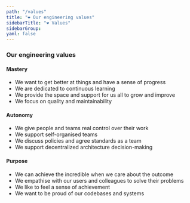 ```yaml
---
path: "/values"
title: "❤️ Our engineering values"
sidebarTitle: "❤️ Values"
sidebarGroup:
yaml: false
---
```


### Our engineering values

#### Mastery

- We want to get better at things and have a sense of progress
- We are dedicated to continuous learning
- We provide the space and support for us all to grow and improve
- We focus on quality and maintainability

#### Autonomy

- We give people and teams real control over their work
- We support self-organised teams
- We discuss policies and agree standards as a team
- We support decentralized architecture decision-making

#### Purpose

- We can achieve the incredible when we care about the outcome
- We empathise with our users and colleagues to solve their problems
- We like to feel a sense of achievement
- We want to be proud of our codebases and systems
